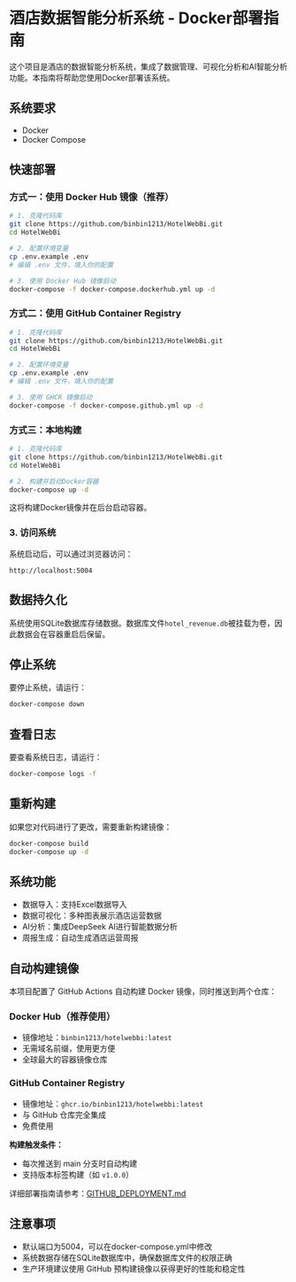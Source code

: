 # 酒店数据智能分析系统 - Docker部署指南

这个项目是酒店的数据智能分析系统，集成了数据管理、可视化分析和AI智能分析功能。本指南将帮助您使用Docker部署该系统。

## 系统要求

- Docker
- Docker Compose

## 快速部署

### 方式一：使用 Docker Hub 镜像（推荐）

```bash
# 1. 克隆代码库
git clone https://github.com/binbin1213/HotelWebBi.git
cd HotelWebBi

# 2. 配置环境变量
cp .env.example .env
# 编辑 .env 文件，填入你的配置

# 3. 使用 Docker Hub 镜像启动
docker-compose -f docker-compose.dockerhub.yml up -d
```

### 方式二：使用 GitHub Container Registry

```bash
# 1. 克隆代码库
git clone https://github.com/binbin1213/HotelWebBi.git
cd HotelWebBi

# 2. 配置环境变量
cp .env.example .env
# 编辑 .env 文件，填入你的配置

# 3. 使用 GHCR 镜像启动
docker-compose -f docker-compose.github.yml up -d
```

### 方式三：本地构建

```bash
# 1. 克隆代码库
git clone https://github.com/binbin1213/HotelWebBi.git
cd HotelWebBi

# 2. 构建并启动Docker容器
docker-compose up -d
```

这将构建Docker镜像并在后台启动容器。

### 3. 访问系统

系统启动后，可以通过浏览器访问：

```
http://localhost:5004
```

## 数据持久化

系统使用SQLite数据库存储数据。数据库文件`hotel_revenue.db`被挂载为卷，因此数据会在容器重启后保留。

## 停止系统

要停止系统，请运行：

```bash
docker-compose down
```

## 查看日志

要查看系统日志，请运行：

```bash
docker-compose logs -f
```

## 重新构建

如果您对代码进行了更改，需要重新构建镜像：

```bash
docker-compose build
docker-compose up -d
```

## 系统功能

- 数据导入：支持Excel数据导入
- 数据可视化：多种图表展示酒店运营数据
- AI分析：集成DeepSeek AI进行智能数据分析
- 周报生成：自动生成酒店运营周报

## 自动构建镜像

本项目配置了 GitHub Actions 自动构建 Docker 镜像，同时推送到两个仓库：

### Docker Hub（推荐使用）
- 镜像地址：`binbin1213/hotelwebbi:latest`
- 无需域名前缀，使用更方便
- 全球最大的容器镜像仓库

### GitHub Container Registry
- 镜像地址：`ghcr.io/binbin1213/hotelwebbi:latest`
- 与 GitHub 仓库完全集成
- 免费使用

**构建触发条件：**
- 每次推送到 main 分支时自动构建
- 支持版本标签构建（如 `v1.0.0`）

详细部署指南请参考：[GITHUB_DEPLOYMENT.md](GITHUB_DEPLOYMENT.md)

## 注意事项

- 默认端口为5004，可以在docker-compose.yml中修改
- 系统数据存储在SQLite数据库中，确保数据库文件的权限正确
- 生产环境建议使用 GitHub 预构建镜像以获得更好的性能和稳定性
